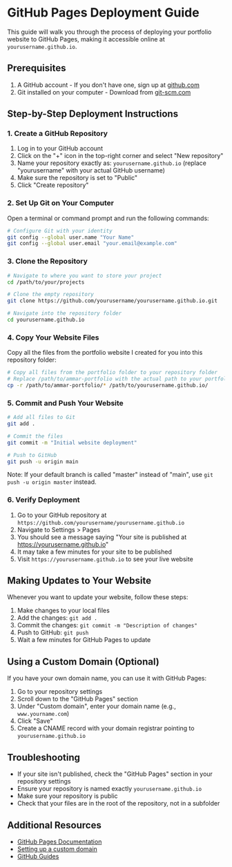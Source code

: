 # GitHub Pages Deployment Guide

This guide will walk you through the process of deploying your portfolio website to GitHub Pages, making it accessible online at `yourusername.github.io`.

## Prerequisites

1. A GitHub account - If you don't have one, sign up at [github.com](https://github.com)
2. Git installed on your computer - Download from [git-scm.com](https://git-scm.com/downloads)

## Step-by-Step Deployment Instructions

### 1. Create a GitHub Repository

1. Log in to your GitHub account
2. Click on the "+" icon in the top-right corner and select "New repository"
3. Name your repository exactly as: `yourusername.github.io` (replace "yourusername" with your actual GitHub username)
4. Make sure the repository is set to "Public"
5. Click "Create repository"

### 2. Set Up Git on Your Computer

Open a terminal or command prompt and run the following commands:

```bash
# Configure Git with your identity
git config --global user.name "Your Name"
git config --global user.email "your.email@example.com"
```

### 3. Clone the Repository

```bash
# Navigate to where you want to store your project
cd /path/to/your/projects

# Clone the empty repository
git clone https://github.com/yourusername/yourusername.github.io.git

# Navigate into the repository folder
cd yourusername.github.io
```

### 4. Copy Your Website Files

Copy all the files from the portfolio website I created for you into this repository folder:

```bash
# Copy all files from the portfolio folder to your repository folder
# Replace /path/to/ammar-portfolio with the actual path to your portfolio files
cp -r /path/to/ammar-portfolio/* /path/to/yourusername.github.io/
```

### 5. Commit and Push Your Website

```bash
# Add all files to Git
git add .

# Commit the files
git commit -m "Initial website deployment"

# Push to GitHub
git push -u origin main
```

Note: If your default branch is called "master" instead of "main", use `git push -u origin master` instead.

### 6. Verify Deployment

1. Go to your GitHub repository at `https://github.com/yourusername/yourusername.github.io`
2. Navigate to Settings > Pages
3. You should see a message saying "Your site is published at https://yourusername.github.io"
4. It may take a few minutes for your site to be published
5. Visit `https://yourusername.github.io` to see your live website

## Making Updates to Your Website

Whenever you want to update your website, follow these steps:

1. Make changes to your local files
2. Add the changes: `git add .`
3. Commit the changes: `git commit -m "Description of changes"`
4. Push to GitHub: `git push`
5. Wait a few minutes for GitHub Pages to update

## Using a Custom Domain (Optional)

If you have your own domain name, you can use it with GitHub Pages:

1. Go to your repository settings
2. Scroll down to the "GitHub Pages" section
3. Under "Custom domain", enter your domain name (e.g., `www.yourname.com`)
4. Click "Save"
5. Create a CNAME record with your domain registrar pointing to `yourusername.github.io`

## Troubleshooting

- If your site isn't published, check the "GitHub Pages" section in your repository settings
- Ensure your repository is named exactly `yourusername.github.io`
- Make sure your repository is public
- Check that your files are in the root of the repository, not in a subfolder

## Additional Resources

- [GitHub Pages Documentation](https://docs.github.com/en/pages)
- [Setting up a custom domain](https://docs.github.com/en/pages/configuring-a-custom-domain-for-your-github-pages-site)
- [GitHub Guides](https://guides.github.com/)
